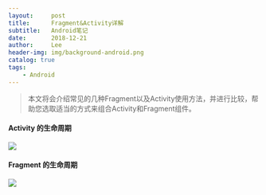 ```yaml
---
layout:     post
title:      Fragment&Activity详解
subtitle:   Android笔记
date:       2018-12-21
author:     Lee
header-img: img/background-android.png
catalog: true
tags:
    - Android
---
```


> 本文将会介绍常见的几种Fragment以及Activity使用方法，并进行比较，帮助您选取适当的方式来组合Activity和Fragment组件。

#### Activity 的生命周期

![]({{site.picURL}}20181223162909.png)


#### Fragment 的生命周期

![]({{site.picURL}}20181223162800.png)


